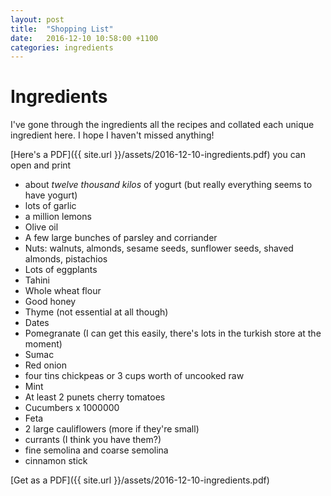 ```yaml
---
layout: post
title:  "Shopping List"
date:   2016-12-10 10:58:00 +1100
categories: ingredients
---
```


# Ingredients

I've gone through the ingredients all the recipes and collated each unique ingredient here.
I hope I haven't missed anything!

[Here's a PDF]({{ site.url }}/assets/2016-12-10-ingredients.pdf) you can open and print

- about _twelve thousand kilos_ of yogurt (but really everything seems to have yogurt)
- lots of garlic
- a million lemons
- Olive oil
- A few large bunches of parsley and corriander
- Nuts: walnuts, almonds, sesame seeds, sunflower seeds, shaved almonds, pistachios
- Lots of eggplants
- Tahini
- Whole wheat flour
- Good honey
- Thyme (not essential at all though)
- Dates
- Pomegranate (I can get this easily, there's lots in the turkish store at the moment)
- Sumac
- Red onion
- four tins chickpeas or 3 cups worth of uncooked raw
- Mint
- At least 2 punets cherry tomatoes
- Cucumbers x 1000000
- Feta
- 2 large cauliflowers (more if they're small)
- currants (I think you have them?)
- fine semolina and coarse semolina
- cinnamon stick

[Get as a PDF]({{ site.url }}/assets/2016-12-10-ingredients.pdf)
